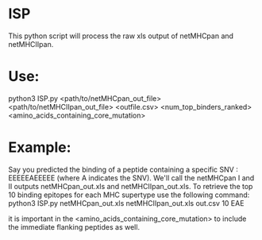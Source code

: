# ISP
This python script will process the raw xls output of netMHCpan and netMHCIIpan. 

# Use:
python3 ISP.py <path/to/netMHCpan_out_file> <path/to/netMHCIIpan_out_file> <outfile.csv> <num_top_binders_ranked> <amino_acids_containing_core_mutation>

# Example:
Say you predicted the binding of a peptide containing a specific SNV : EEEEEAEEEEE (where A indicates the SNV). We'll call the netMHCpan I and II outputs netMHCpan_out.xls and netMHCIIpan_out.xls. To retrieve the top 10 binding epitopes for each MHC supertype use the following command:
python3 ISP.py netMHCpan_out.xls netMHCIIpan_out.xls out.csv 10 EAE

it is important in the <amino_acids_containing_core_mutation> to include the immediate flanking peptides as well.

